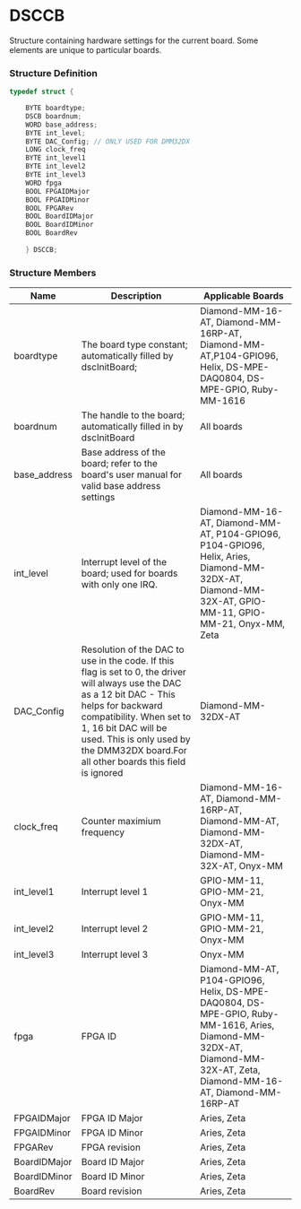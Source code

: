 # DSCCB

Structure containing hardware settings for the current board. Some elements are unique to particular boards.

### Structure Definition

```c
typedef struct { 

    BYTE boardtype; 
    DSCB boardnum; 
    WORD base_address; 
    BYTE int_level;  
    BYTE DAC_Config; // ONLY USED FOR DMM32DX 
    LONG clock_freq
    BYTE int_level1
    BYTE int_level2
    BYTE int_level3
    WORD fpga
    BOOL FPGAIDMajor
    BOOL FPGAIDMinor
    BOOL FPGARev
    BOOL BoardIDMajor
    BOOL BoardIDMinor
    BOOL BoardRev
    
    } DSCCB;
```

### Structure Members

| Name          | Description                                                                                                                                                                                                                                                                               | Applicable Boards                                                                                                                                                      |
| ------------- | ----------------------------------------------------------------------------------------------------------------------------------------------------------------------------------------------------------------------------------------------------------------------------------------- | ---------------------------------------------------------------------------------------------------------------------------------------------------------------------- |
| boardtype     | The board type constant; automatically filled by dscInitBoard;                                                                                                                                                                                                                            | Diamond-MM-16-AT, Diamond-MM-16RP-AT, Diamond-MM-AT,P104-GPIO96, Helix, DS-MPE-DAQ0804, DS-MPE-GPIO, Ruby-MM-1616                                                      |
| boardnum      | The handle to the board; automatically filled in by dscInitBoard                                                                                                                                                                                                                          | All boards                                                                                                                                                             |
| base\_address | Base address of the board; refer to the board's user manual for valid base address settings                                                                                                                                                                                               | All boards                                                                                                                                                             |
| int\_level    | Interrupt level of the board; used for boards with only one IRQ.                                                                                                                                                                                                                          | Diamond-MM-16-AT, Diamond-MM-AT, P104-GPIO96, P104-GPIO96, Helix, Aries, Diamond-MM-32DX-AT, Diamond-MM-32X-AT, GPIO-MM-11, GPIO-MM-21, Onyx-MM, Zeta                  |
| DAC\_Config   | Resolution of the DAC to use in the code. If this flag is set to 0, the driver will always use the DAC as a 12 bit DAC - This helps for backward compatibility. When set to 1, 16 bit DAC will be used. This is only used by the DMM32DX board.For all other boards this field is ignored | Diamond-MM-32DX-AT                                                                                                                                                     |
| clock\_freq   | Counter maximium frequency                                                                                                                                                                                                                                                                | Diamond-MM-16-AT, Diamond-MM-16RP-AT, Diamond-MM-AT, Diamond-MM-32DX-AT, Diamond-MM-32X-AT, Onyx-MM                                                                    |
| int\_level1   | Interrupt level 1                                                                                                                                                                                                                                                                         | GPIO-MM-11, GPIO-MM-21, Onyx-MM                                                                                                                                        |
| int\_level2   | Interrupt level 2                                                                                                                                                                                                                                                                         | GPIO-MM-11, GPIO-MM-21, Onyx-MM                                                                                                                                        |
| int\_level3   | Interrupt level 3                                                                                                                                                                                                                                                                         | Onyx-MM                                                                                                                                                                |
| fpga          | FPGA ID                                                                                                                                                                                                                                                                                   | Diamond-MM-AT, P104-GPIO96, Helix, DS-MPE-DAQ0804, DS-MPE-GPIO, Ruby-MM-1616, Aries, Diamond-MM-32DX-AT, Diamond-MM-32X-AT, Zeta, Diamond-MM-16-AT, Diamond-MM-16RP-AT |
| FPGAIDMajor   | FPGA ID Major                                                                                                                                                                                                                                                                             | Aries, Zeta                                                                                                                                                            |
| FPGAIDMinor   | FPGA ID Minor                                                                                                                                                                                                                                                                             | Aries, Zeta                                                                                                                                                            |
| FPGARev       | FPGA revision                                                                                                                                                                                                                                                                             | Aries, Zeta                                                                                                                                                            |
| BoardIDMajor  | Board ID Major                                                                                                                                                                                                                                                                            | Aries, Zeta                                                                                                                                                            |
| BoardIDMinor  | Board ID Minor                                                                                                                                                                                                                                                                            | Aries, Zeta                                                                                                                                                            |
| BoardRev      | Board revision                                                                                                                                                                                                                                                                            | Aries, Zeta                                                                                                                                                            |
